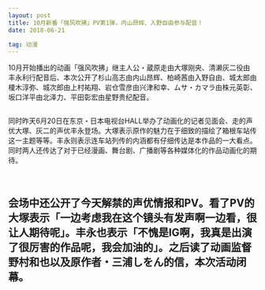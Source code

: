 ```yaml
---
layout: post
title: 10月新番「强风吹拂」PV第1弹，内山昂辉、入野自由参与配音！
date: 2018-06-21

tag: 动漫
---
```


10月开始播出的动画「强风吹拂」继主人公・蔵原走由大塚刚央、清濑灰二役由丰永利行配音后、本次公开了杉山高志由内山昂辉、柏崎茜由入野自由、城太郎由榎木淳弥、城次郎由上村祐翔、岩仓雪彦由兴津和幸、ムサ・カマラ由株元英彰、坂口洋平由北泽力、平田彰宏由星野贵纪配音。

<img src="http://img1.178.com/acg1/201806/323547886359/323548582148.jpg" alt="" style="display: inline; margin: 0px;">


同时昨天6月20日在东京・日本电视台HALL举办了动画化的记者见面会、走的声优大塚、灰二的声优丰永登场。大塚表示原作的魅力在于细致的描绘了箱根车站传这一主题等等。丰永则表示连车站列传的内涵都有仔细传达是本作品的一大看点。同时两人还传达了对于已经漫画、舞台剧、广播剧等各种媒体化的作品动画化的期待。

<img src="http://img2.178.com/acg1/201806/323547886359/323548555109.jpg" alt="">

<img src="http://img0.178.com/acg1/201806/323547886359/323548550227.jpg" alt="">

<img src="http://img5.178.com/acg1/201806/323547886359/323548559526.jpg" alt="" style="display: inline; margin: 0px;">


会场中还公开了今天解禁的声优情报和PV。看了PV的大塚表示「一边考虑我在这个镜头有发声啊一边看，很让人期待呢」。丰永也表示「不愧是IG啊，我真是出演了很厉害的作品呢，我会加油的」。之后读了动画监督野村和也以及原作者・三浦しをん的信，本次活动闭幕。
---
